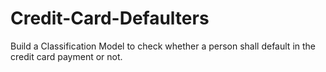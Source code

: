 # Credit-Card-Defaulters

Build a Classification Model to check whether a person shall default in the credit card payment or not.

